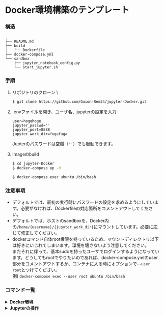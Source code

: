 # Docker環境構築のテンプレート
### 構造

```Bash:構造
.
├── README.md
├── build
│   └── Dockerfile
├── docker-compose.yml
└── sandbox
    ├── jupyter_notebook_config.py
    └── start_jupyter.sh
```

### 手順

1. リポジトリのクローン \
   
   ```Bash
   $ git clone https://github.com/Guion-Rem24/jupyter-Docker.git
   ```

2. .envファイルを開き、ユーザ名、jupyterの設定を入力
   
   ```Bash:.env
   user=hogehoge
   jupyter_passwd=''
   jupyter_port=8888
   jupyter_work_dir=fugafuga
   ```

   Jupterのパスワードは空欄（`''`）でも起動できます。

3. imageのbuild 
   
   ```Bash
   $ cd jupyter-Docker
   $ docker-compose up -d
    
   $ docker-compose exec ubuntu /bin/bash 
   ```

### 注意事項
- デフォルトでは、最初の実行時にパスワードの設定を求めるようにしています。必要がなければ、Dockerfileの対応箇所をコメントアウトしてください。
- デフォルトでは、ホストのsandboxを、Docker内の`/home/{username}/{jupyter_work_dir}`にマウントしています。必要に応じて修正してください。
- dockerコマンド自体root権限を持っているため、マウントディレクトリ以下は好きにいじれてしまいます。環境を壊さないよう注意してください。\
   またそれに伴って、基本sudoを持ったユーザでログインするようになっています。どうしてもrootでやりたいのであれば、docker-compose.ymlのuser部分をコメントアウトするか、コンテナに入る時にオプションで`--user root`とつけてください。\
   例) `docker-compose exec --user root ubuntu /bin/bash`


### コマンド一覧
<details><summary> <strong>Docker環境 </strong></summary>

- `docker-compose up`\
   コンテナの起動
- `docker-compose up -d` \
   バックグラウンドで起動
- `docker-compose up -d --build`\
   Imagemのビルドを実行し、コンテナをバックグラウンドで起動
- `docker-compose exec [service] /bin/bash` \
  実行中のコンテナに入る。serviceはデフォルトでubuntu。（docker-compose.yml参照）
- `docker-compose stop`\
   起動中のコンテナを止める
- `docker-compose down`\
   起動中のコンテナを止め、コンテナを破棄する
- `docker-compose build`\
   ビルドだけ行う

<br />

- `docker ps`\
   現在起動中のコンテナ確認
- `docker ps -a` \
   過去に起動したコンテナも含めて表示
- `docker exec -it [コンテナID or コンテナ名] /bin/bash`\
  コンテナに入る
- `docker images` \
   コンテナ作成に使用したimage一覧

<br />

- `docker rm [コンテナID]`\
   コンテナの削除
- `docker rmi [Image ID]`\
   Imageの削除
</details>

<details><summary> <strong>Jupyterの操作</strong></summary>

- `./start_jupyter.sh` \
  Jupyter notebookの起動
- `jupyter notebook list` \
  起動しているJupyterの一覧表示
- `jupyter notebook stop $JUPYTER_PORT` \
  `./start_jupyter.sh`で起動したJupyterの停止
  `$JUPYTER_PORT`のデフォルトは8888なので、置き換えてもよい \
  このコマンドを実行してもエラーを吐いて停止しない場合は、以下のコマンドで停止できる。
  しかし、<strong>すべてのJupterを停止すること</strong>になるので注意が必要。<br /> 
  - `pkill jupyter`

<br />

- Jupyterが起動しない等の問題があったら、コンテナ内の`/home/{username}/.jupyter/jupyter.log`に直近のlogを保持しています。確認して対応してください。

</details>
